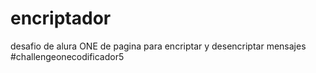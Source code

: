 # encriptador
desafio de alura ONE de pagina para encriptar y desencriptar mensajes 
 #challengeonecodificador5 